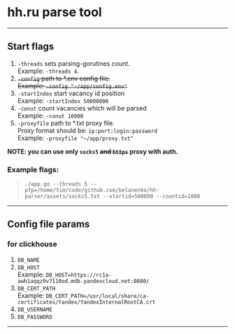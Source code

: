 # hh.ru parse tool 

---

## Start flags

1. `-threads` sets parsing-gorutines count. <br/>Example: `-threads 4`.
2. <del>`-config` path to *.env config file. <br/>Example: `-config "~/app/config.env"`
3. `-startIndex` start vacancy id position  <br/>Example: `-startIndex 50000000`
4. `-conut` count vacancies which will be parsed<br/>Example: `-conut 10000`
5. `-proxyfile` path to *.txt proxy file. <br/>Proxy format should be: `ip:port:login:password`<br/>Example: `-proxyfile "~/app/proxy.txt"` 

**NOTE: you can use only `socks5` <del>and `https`</del> proxy with auth.**
### Example flags: 
> `./app.go --threads 5 --pfp=/home/tim/code/github.com/belanenko/hh-parser/assets/socks5.txt --startid=500000 --countid=1000`

---

## Config file params   

### for clickhouse 

1. `DB_NAME`
2. `DB_HOST`<br/>Example: `DB_HOST=https://rc1a-awh1aqqz9v7110od.mdb.yandexcloud.net:8080/`
3. `DB_CERT_PATH` <br/>Example: `DB_CERT_PATH=/usr/local/share/ca-certificates/Yandex/YandexInternalRootCA.crt`
4. `DB_USERNAME`
5. `DB_PASSWORD`

---

